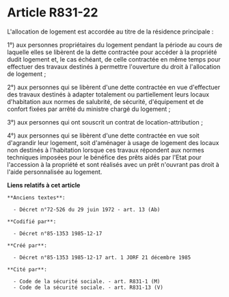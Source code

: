# Article R831-22

L'allocation de logement est accordée au titre de la résidence principale   : 

1°) aux personnes propriétaires du logement pendant la période au cours de laquelle elles se libèrent de la dette contractée
pour accéder à la propriété dudit logement et, le cas échéant, de celle contractée en même temps pour effectuer des travaux
destinés à permettre l'ouverture du droit à l'allocation de logement ; 

2°) aux personnes qui se libèrent d'une dette contractée en vue d'effectuer des travaux destinés à adapter totalement ou
partiellement leurs locaux d'habitation aux normes de salubrité, de sécurité, d'équipement et de confort fixées par arrêté du
ministre chargé du logement ; 

3°) aux personnes qui ont souscrit un contrat de location-attribution ; 

4°) aux personnes qui se libèrent d'une dette contractée en vue soit d'agrandir leur logement, soit d'aménager à usage de
logement des locaux non destinés à l'habitation lorsque ces travaux répondent aux normes techniques imposées pour le bénéfice
des prêts aidés par l'Etat pour l'accession à la propriété et sont réalisés avec un prêt n'ouvrant pas droit à l'aide
personnalisée au logement.

**Liens relatifs à cet article**

	**Anciens textes**:

	  - Décret n°72-526 du 29 juin 1972 - art. 13 (Ab)

	**Codifié par**:

	  - Décret n°85-1353 1985-12-17

	**Créé par**:

	  - Décret n°85-1353 1985-12-17 art. 1 JORF 21 décembre 1985

	**Cité par**:

	  - Code de la sécurité sociale. - art. R831-1 (M)
	  - Code de la sécurité sociale. - art. R831-13 (V)
